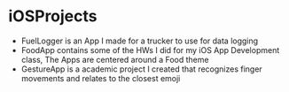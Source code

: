 # iOSProjects

- FuelLogger is an App I made for a trucker to use for data logging
- FoodApp contains some of the HWs I did for my iOS App Development class, The Apps are centered around a Food theme
- GestureApp is a academic project I created that recognizes finger movements and relates to the closest emoji
